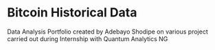 # Bitcoin Historical Data
Data Analysis Portfolio created by Adebayo Shodipe on various project carried out during Internship with Quantum Analytics NG
